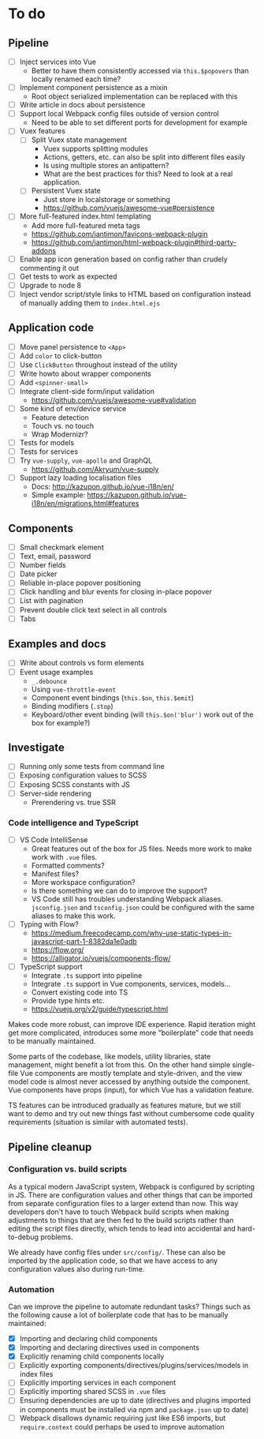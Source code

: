 
# To do

## Pipeline

- [ ] Inject services into Vue
	- Better to have them consistently accessed via `this.$popovers` than locally renamed each time?
- [ ] Implement component persistence as a mixin
	- Root object serialized implementation can be replaced with this
- [ ] Write article in docs about persistence
- [ ] Support local Webpack config files outside of version control
	- Need to be able to set different ports for development for example
- [ ] Vuex features
	- [ ] Split Vuex state management
		- Vuex supports splitting modules
		- Actions, getters, etc. can also be split into different files easily
		- Is using multiple stores an antipattern?
		- What are the best practices for this? Need to look at a real application.
	- [ ] Persistent Vuex  state
		- Just store in localstorage or something
		- https://github.com/vuejs/awesome-vue#persistence
- [ ] More full-featured index.html templating
	- Add more full-featured meta tags
	- https://github.com/jantimon/favicons-webpack-plugin
	- https://github.com/jantimon/html-webpack-plugin#third-party-addons
- [ ] Enable app icon generation based on config rather than crudely commenting it out
- [ ] Get tests to work as expected
- [ ] Upgrade to node 8
- [ ] Inject vendor script/style links to HTML based on configuration instead of manually adding them to `index.html.ejs`

## Application code

- [ ] Move panel persistence to `<App>`
- [ ] Add `color` to click-button
- [ ] Use `ClickButton` throughout instead of the utility
- [ ] Write howto about wrapper components
- [ ] Add `<spinner-small>`
- [ ] Integrate client-side form/input validation
	- https://github.com/vuejs/awesome-vue#validation
- [ ] Some kind of env/device service
	- Feature detection
	- Touch vs. no touch
	- Wrap Modernizr?
- [ ] Tests for models
- [ ] Tests for services
- [ ] Try `vue-supply`, `vue-apollo` and GraphQL
	- https://github.com/Akryum/vue-supply
- [ ] Support lazy loading localisation files
	- Docs: http://kazupon.github.io/vue-i18n/en/
	- Simple example: https://kazupon.github.io/vue-i18n/en/migrations.html#features

## Components

- [ ] Small checkmark element
- [ ] Text, email, password
- [ ] Number fields
- [ ] Date picker
- [ ] Reliable in-place popover positioning
- [ ] Click handling and blur events for closing in-place popover
- [ ] List with pagination
- [ ] Prevent double click text select in all controls
- [ ] Tabs

## Examples and docs

- [ ] Write about controls vs form elements
- [ ] Event usage examples
	- `_.debounce`
	- Using `vue-throttle-event`
	- Component event bindings (`this.$on`, `this.$emit`)
	- Binding modifiers (`.stop`)
	- Keyboard/other event binding (will `this.$on('blur')` work out of the box for example?)

## Investigate

- [ ] Running only some tests from command line
- [ ] Exposing configuration values to SCSS
- [ ] Exposing SCSS constants with JS
- [ ] Server-side rendering
	- Prerendering vs. true SSR

### Code intelligence and TypeScript

- [ ] VS Code IntelliSense
	- Great features out of the box for JS files. Needs more work to make work with `.vue` files.
	- Formatted comments?
	- Manifest files?
	- More workspace configuration?
	- Is there something we can do to improve the support?
	- VS Code still has troubles understanding Webpack aliases. `jsconfig.json` and `tsconfig.json` could be configured with the same aliases to make this work.
- [ ] Typing with Flow?
	- https://medium.freecodecamp.com/why-use-static-types-in-javascript-part-1-8382da1e0adb
	- https://flow.org/
	- https://alligator.io/vuejs/components-flow/
- [ ] TypeScript support
	- Integrate `.ts` support into pipeline
	- Integrate `.ts` support in Vue components, services, models...
	- Convert existing code into TS
	- Provide type hints etc.
	- https://vuejs.org/v2/guide/typescript.html

Makes code more robust, can improve IDE experience. Rapid iteration might get more complicated, introduces some more "boilerplate" code that needs to be manually maintained.

Some parts of the codebase, like models, utility libraries, state management, might benefit a lot from this. On the other hand simple single-file Vue components are mostly template and style-driven, and the view model code is almost never accessed by anything outside the component. Vue components have props (input), for which Vue has a validation feature.

TS features can be introduced gradually as features mature, but we still want to demo and try out new things fast without cumbersome code quality requirements (situation is similar with automated tests).

## Pipeline cleanup

### Configuration vs. build scripts

As a typical modern JavaScript system, Webpack is configured by scripting in JS. There are configuration values and other things that can be imported from separate configuration files to a larger extend than now. This way developers don't have to touch Webpack build scripts when making adjustments to things that are then fed to the build scripts rather than editing the script files directly, which tends to lead into accidental and hard-to-debug problems.

We already have config files under `src/config/`. These can also be imported by the application code, so that we have access to any configuration values also during run-time.

### Automation

Can we improve the pipeline to automate redundant tasks? Things such as the following cause a lot of boilerplate code that has to be manually maintained:

- [x] Importing and declaring child components
- [x] Importing and declaring directives used in components
- [x] Explicitly renaming child components locally
- [ ] Explicitly exporting components/directives/plugins/services/models in index files
- [ ] Explicitly importing services in each component
- [ ] Explicitly importing shared SCSS in `.vue` files
- [ ] Ensuring dependencies are up to date (directives and plugins imported in components must be installed via npm and `package.json` up to date)
- [ ] Webpack disallows dynamic requiring just like ES6 imports, but `require.context` could perhaps be used to improve automation
